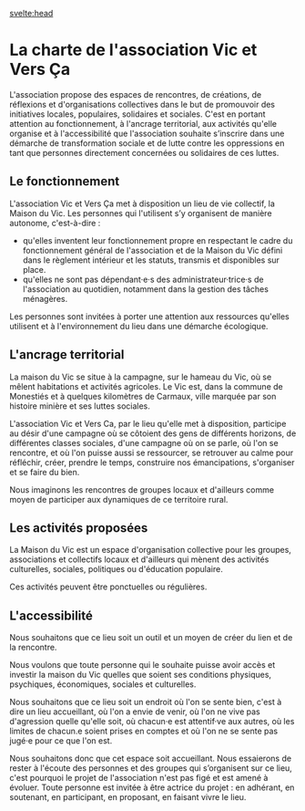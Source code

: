 <svelte:head>
<title>Charte de l'association</title>
<meta name="description" content="La charte de l'association Vic et Vers Ça"/>
</svelte:head>

# La charte de l'association Vic et Vers Ça

L'association propose des espaces de rencontres, de créations, de réflexions et d'organisations collectives dans le but de promouvoir des initiatives locales, populaires, solidaires et sociales. C'est en portant attention au fonctionnement, à l'ancrage territorial, aux activités qu'elle organise et à l'accessibilité que l'association souhaite s’inscrire dans une démarche de transformation sociale et de lutte contre les oppressions en tant que personnes directement concernées ou solidaires de ces luttes.

## Le fonctionnement

L'association Vic et Vers Ça met à disposition un lieu de vie collectif, la Maison du Vic. Les personnes qui l'utilisent s’y organisent de manière autonome, c'est-à-dire :

- qu'elles inventent leur fonctionnement propre en respectant le cadre du fonctionnement général de l'association et de la Maison du Vic défini dans le règlement intérieur et les statuts, transmis et disponibles sur place.
- qu'elles ne sont pas dépendant·e·s des administrateur·trice·s de l'association au quotidien, notamment dans la gestion des tâches ménagères.

Les personnes sont invitées à porter une attention aux ressources qu'elles utilisent et à l'environnement du lieu dans une démarche écologique.

## L'ancrage territorial

La maison du Vic se situe à la campagne, sur le hameau du Vic, où se mêlent habitations et activités agricoles. Le Vic est, dans la commune de Monestiés et à quelques kilomètres de Carmaux, ville marquée par son histoire minière et ses luttes sociales.

L'association Vic et Vers Ca, par le lieu qu'elle met à disposition, participe au désir d'une campagne où se côtoient des gens de différents horizons, de différentes classes sociales, d'une campagne où on se parle, où l'on se rencontre, et où l'on puisse aussi se ressourcer, se retrouver au calme pour réfléchir, créer, prendre le temps, construire nos émancipations, s'organiser et se faire du bien.

Nous imaginons les rencontres de groupes locaux et d'ailleurs comme moyen de participer aux dynamiques de ce territoire rural.

## Les activités proposées

La Maison du Vic est un espace d'organisation collective pour les groupes, associations et collectifs locaux et d'ailleurs qui mènent des activités culturelles, sociales, politiques ou d'éducation populaire.

Ces activités peuvent être ponctuelles ou régulières.

## L'accessibilité

Nous souhaitons que ce lieu soit un outil et un moyen de créer du lien et de la rencontre.

Nous voulons que toute personne qui le souhaite puisse avoir accès et investir la maison du Vic quelles que soient ses conditions physiques, psychiques, économiques, sociales et culturelles.

Nous souhaitons que ce lieu soit un endroit où l'on se sente bien, c'est à dire un lieu accueillant, où l'on a envie de venir, où l'on ne vive pas d'agression quelle qu'elle soit, où chacun·e est attentif·ve aux autres, où les limites de chacun.e soient prises en comptes et où l'on ne se sente pas jugé·e pour ce que l'on est.

Nous souhaitons donc que cet espace soit accueillant. Nous essaierons de rester à l'écoute des personnes et des groupes qui s’organisent sur ce lieu, c'est pourquoi le projet de l'association n'est pas figé et est amené à évoluer. Toute personne est invitée à être actrice du projet : en adhérant, en soutenant, en participant, en proposant, en faisant vivre le lieu.
